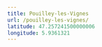 ```yaml
---
title: Pouilley-les-Vignes
url: /pouilley-les-vignes/
latitude: 47.257241500000006
longitude: 5.9361321
---
```

